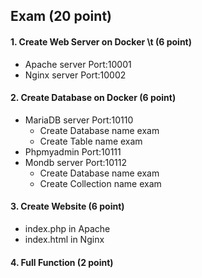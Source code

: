## Exam (20 point)
#### 1. Create Web Server on Docker \t (6 point)
- Apache server         Port:10001
- Nginx server          Port:10002

#### 2. Create Database on Docker        (6 point)
- MariaDB server        Port:10110
    - Create Database   name exam
    - Create Table      name exam
- Phpmyadmin            Port:10111
- Mondb server          Port:10112
    - Create Database   name exam
    - Create Collection name exam

#### 3. Create Website                   (6 point)
- index.php in Apache 
- index.html in Nginx

#### 4. Full Function                    (2 point)

